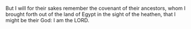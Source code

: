But I will for their sakes remember the covenant of their ancestors, whom I brought forth out of the land of Egypt in the sight of the heathen, that I might be their God: I am the LORD.

